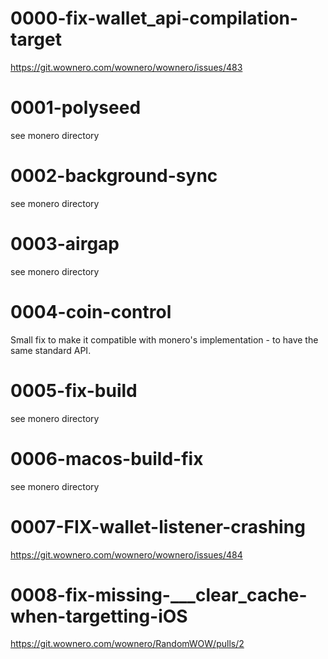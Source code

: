 # 0000-fix-wallet_api-compilation-target

https://git.wownero.com/wownero/wownero/issues/483

# 0001-polyseed

see monero directory

# 0002-background-sync

see monero directory

# 0003-airgap

see monero directory

# 0004-coin-control

Small fix to make it compatible with monero's implementation - to have the same standard API.

# 0005-fix-build

see monero directory

# 0006-macos-build-fix

see monero directory

# 0007-FIX-wallet-listener-crashing

https://git.wownero.com/wownero/wownero/issues/484

# 0008-fix-missing-___clear_cache-when-targetting-iOS

https://git.wownero.com/wownero/RandomWOW/pulls/2